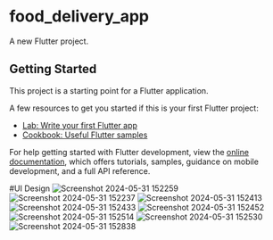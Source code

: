 # food_delivery_app

A new Flutter project.

## Getting Started

This project is a starting point for a Flutter application.

A few resources to get you started if this is your first Flutter project:

- [Lab: Write your first Flutter app](https://docs.flutter.dev/get-started/codelab)
- [Cookbook: Useful Flutter samples](https://docs.flutter.dev/cookbook)

For help getting started with Flutter development, view the
[online documentation](https://docs.flutter.dev/), which offers tutorials,
samples, guidance on mobile development, and a full API reference.

#UI Design
![Screenshot 2024-05-31 152259](https://github.com/YekabattulaSowjanya/food_delivery_app_everything/assets/109911567/0c584864-0165-4633-9632-c774299b17fc)
![Screenshot 2024-05-31 152237](https://github.com/YekabattulaSowjanya/food_delivery_app_everything/assets/109911567/b51477e6-46fc-4d07-bbaf-3000d4e1b842)
![Screenshot 2024-05-31 152413](https://github.com/YekabattulaSowjanya/food_delivery_app_everything/assets/109911567/1596fc24-d97a-476c-a8c7-c6a137347ae3)
![Screenshot 2024-05-31 152433](https://github.com/YekabattulaSowjanya/food_delivery_app_everything/assets/109911567/adfff1e9-b359-48e8-84cd-0b938034e655)
![Screenshot 2024-05-31 152452](https://github.com/YekabattulaSowjanya/food_delivery_app_everything/assets/109911567/c47adf98-259e-40ee-9642-31a4ba12bfb5)
![Screenshot 2024-05-31 152514](https://github.com/YekabattulaSowjanya/food_delivery_app_everything/assets/109911567/47971cc4-9762-44eb-aa8d-3c1c65f4580e)
![Screenshot 2024-05-31 152530](https://github.com/YekabattulaSowjanya/food_delivery_app_everything/assets/109911567/87eff288-f75c-4095-bc64-1bcf1ff5534e)
![Screenshot 2024-05-31 152838](https://github.com/YekabattulaSowjanya/food_delivery_app_everything/assets/109911567/ac3f045b-9f32-4be6-9661-899797d5665a)
